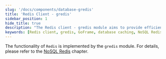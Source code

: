 ```yaml
---
slug: '/docs/components/database-gredis'
title: 'Redis Client - gredis'
sidebar_position: 1
hide_title: true
description: "The Redis client - gredis module aims to provide efficient database caching operations through the GoFrame framework. Users can explore how to optimize Redis-related applications under the GoFrame framework to achieve high-performance Redis functionality."
keywords: [Redis client, gredis, GoFrame, database caching, NoSQL Redis, Redis functionality, caching operations, efficient, module, application optimization]
---
```


The functionality of `Redis` is implemented by the `gredis` module. For details, please refer to the [NoSQL Redis](../NoSQL%20Redis/NoSQL%20Redis.md) chapter.